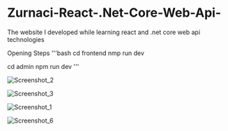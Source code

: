 # Zurnaci-React-.Net-Core-Web-Api-
The website I developed while learning react and .net core web api technologies

Opening Steps
'''bash
cd frontend
nmp run dev

cd admin
npm run dev
'''

![Screenshot_2](https://github.com/user-attachments/assets/c3a3a212-a7a9-4430-a6fa-9fe0b089a586)


![Screenshot_3](https://github.com/user-attachments/assets/8619f768-1bd0-443c-a7c8-801551933830)


![Screenshot_1](https://github.com/user-attachments/assets/3011e7aa-d92b-4c65-8c97-1e6e7dd03340)



![Screenshot_6](https://github.com/user-attachments/assets/2a689bca-8f6c-4b3b-a395-8069ca6ab07c)
